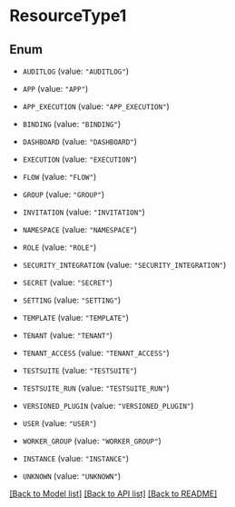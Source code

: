 # ResourceType1

## Enum


* `AUDITLOG` (value: `"AUDITLOG"`)

* `APP` (value: `"APP"`)

* `APP_EXECUTION` (value: `"APP_EXECUTION"`)

* `BINDING` (value: `"BINDING"`)

* `DASHBOARD` (value: `"DASHBOARD"`)

* `EXECUTION` (value: `"EXECUTION"`)

* `FLOW` (value: `"FLOW"`)

* `GROUP` (value: `"GROUP"`)

* `INVITATION` (value: `"INVITATION"`)

* `NAMESPACE` (value: `"NAMESPACE"`)

* `ROLE` (value: `"ROLE"`)

* `SECURITY_INTEGRATION` (value: `"SECURITY_INTEGRATION"`)

* `SECRET` (value: `"SECRET"`)

* `SETTING` (value: `"SETTING"`)

* `TEMPLATE` (value: `"TEMPLATE"`)

* `TENANT` (value: `"TENANT"`)

* `TENANT_ACCESS` (value: `"TENANT_ACCESS"`)

* `TESTSUITE` (value: `"TESTSUITE"`)

* `TESTSUITE_RUN` (value: `"TESTSUITE_RUN"`)

* `VERSIONED_PLUGIN` (value: `"VERSIONED_PLUGIN"`)

* `USER` (value: `"USER"`)

* `WORKER_GROUP` (value: `"WORKER_GROUP"`)

* `INSTANCE` (value: `"INSTANCE"`)

* `UNKNOWN` (value: `"UNKNOWN"`)


[[Back to Model list]](../README.md#documentation-for-models) [[Back to API list]](../README.md#documentation-for-api-endpoints) [[Back to README]](../README.md)



